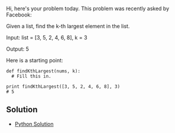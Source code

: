 Hi, here's your problem today. This problem was recently asked by Facebook:

Given a list, find the k-th largest element in the list.

Input: list = [3, 5, 2, 4, 6, 8], k = 3

Output: 5

Here is a starting point:

```
def findKthLargest(nums, k):
  # Fill this in.

print findKthLargest([3, 5, 2, 4, 6, 8], 3)
# 5
```


## Solution

- [Python Solution](./Solution.py)